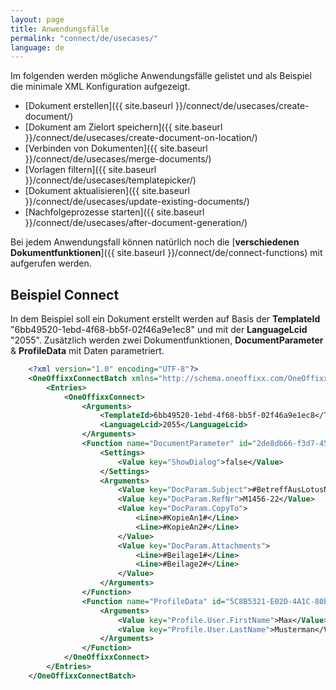 ```yaml
---
layout: page
title: Anwendungsfälle
permalink: "connect/de/usecases/"
language: de
---
```


Im folgenden werden mögliche Anwendungsfälle gelistet und als Beispiel die minimale XML Konfiguration aufgezeigt.

* [Dokument erstellen]({{ site.baseurl }}/connect/de/usecases/create-document/)
* [Dokument am Zielort speichern]({{ site.baseurl }}/connect/de/usecases/create-document-on-location/)
* [Verbinden von Dokumenten]({{ site.baseurl }}/connect/de/usecases/merge-documents/)
* [Vorlagen filtern]({{ site.baseurl }}/connect/de/usecases/templatepicker/)
* [Dokument aktualisieren]({{ site.baseurl }}/connect/de/usecases/update-existing-documents/)
* [Nachfolgeprozesse starten]({{ site.baseurl }}/connect/de/usecases/after-document-generation/)

Bei jedem Anwendungsfall können natürlich noch die [__verschiedenen Dokumentfunktionen__]({{ site.baseurl }}/connect/de/connect-functions) mit aufgerufen werden.  

## Beispiel Connect

In dem Beispiel soll ein Dokument erstellt werden auf Basis der __TemplateId__ "6bb49520-1ebd-4f68-bb5f-02f46a9e1ec8" und mit der __LanguageLcid__ "2055". Zusätzlich werden zwei Dokumentfunktionen, __DocumentParameter__ & __ProfileData__ mit Daten parametriert.

```xml
    <?xml version="1.0" encoding="UTF-8"?>
    <OneOffixxConnectBatch xmlns="http://schema.oneoffixx.com/OneOffixxConnectBatch/1" xmlns:xsi="http://www.w3.org/2001/XMLSchema-instance">
    	<Entries>
    		<OneOffixxConnect>
    			<Arguments>
    				<TemplateId>6bb49520-1ebd-4f68-bb5f-02f46a9e1ec8</TemplateId>
    				<LanguageLcid>2055</LanguageLcid>
    			</Arguments>
    			<Function name="DocumentParameter" id="2de8db66-f3d7-456d-bba3-6bb0f12c1fb6">
    				<Settings>
    					<Value key="ShowDialog">false</Value>
    				</Settings>
    				<Arguments>
    					<Value key="DocParam.Subject">#BetreffAusLotusNotes#</Value>
    					<Value key="DocParam.RefNr">M1456-22</Value>
    					<Value key="DocParam.CopyTo">
    						<Line>#KopieAn1#</Line>
    						<Line>#KopieAn2#</Line>
    					</Value>
    					<Value key="DocParam.Attachments">
    						<Line>#Beilage1#</Line>
    						<Line>#Beilage2#</Line>
    					</Value>
    				</Arguments>
    			</Function>
				<Function name="ProfileData" id="5C8B5321-E02D-4A1C-80E3-627D40AEABAF">
    				<Arguments>
    					<Value key="Profile.User.FirstName">Max</Value>
    					<Value key="Profile.User.LastName">Musterman</Value>
    				</Arguments>
    		    </Function>
    		</OneOffixxConnect>
    	</Entries>
    </OneOffixxConnectBatch>
```	
